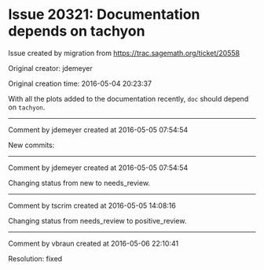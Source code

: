 # Issue 20321: Documentation depends on tachyon

Issue created by migration from https://trac.sagemath.org/ticket/20558

Original creator: jdemeyer

Original creation time: 2016-05-04 20:23:37

With all the plots added to the documentation recently, `doc` should depend on `tachyon`.


---

Comment by jdemeyer created at 2016-05-05 07:54:54

New commits:


---

Comment by jdemeyer created at 2016-05-05 07:54:54

Changing status from new to needs_review.


---

Comment by tscrim created at 2016-05-05 14:08:16

Changing status from needs_review to positive_review.


---

Comment by vbraun created at 2016-05-06 22:10:41

Resolution: fixed
